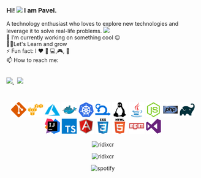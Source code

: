 ### Hi! <a href="#"><img src="https://media.giphy.com/media/hvRJCLFzcasrR4ia7z/giphy.gif" width="25px"></a> I am Pavel.

A technology enthusiast who loves to explore new technologies and leverage it to solve real-life problems. <a href="#"><img src="https://media.giphy.com/media/Kfl09udXYhbjajJwEt/giphy.gif" width="30"></a>
<br />
 🔭 I’m currently working on something cool :wink: <br />
 👨‍💻Let's Learn and grow <br /> 
 ⚡ Fun fact: I :heart:  :dash: :computer:,:video_game:, :turtle:<br /> 
 📫 How to reach me: <br />
 <br />
 <p>
  <a href="https://www.linkedin.com/in/ridixcr/">
    <img src="https://img.shields.io/badge/_-ridixcr-blue?style=flat&logo=linkedin">
  </a> &nbsp; 
  <a href="https://twitter.com/ridixcr">
    <img src="https://img.shields.io/badge/_-ridixcr-blue?style=flat&logo=twitter">
  </a> 
</p>

 <br />
<p align="center">
<img src="resources/icons/git.svg" alt="" width="40" height="40"/>
<img src="resources/icons/amazonwebservices-original.svg" alt="" width="40" height="40"/>
<img src="resources/icons/azure-offical.svg" alt="" width="40" height="40"/>
<img src="resources/icons/docker-original.svg" alt="" width="40" height="40"/>
<img src="resources/icons/kubernetes.svg" alt="" width="40" height="40"/>
<img src="resources/icons/agile.png" alt="" width="40" height="40"/>
<img src="resources/icons/linux-plain.svg" alt="" width="40" height="40"/>
<img src="resources/icons/java-original.svg" alt="" width="40" height="40"/>
<img src="resources/icons/nodejs-original.svg" alt="" width="40" height="40"/>
<img src="resources/icons/php-original.svg" alt="" width="40" height="40"/>
<img src="resources/icons/gradle-plain.svg" alt="" width="40" height="40"/>
<img src="resources/icons/IntelliJ_IDEA_Logo.svg" alt="" width="40" height="40"/>
<img src="resources/icons/typescript-original.svg" alt="" width="40" height="40"/>
<img src="resources/icons/angularjs-original.svg" alt="" width="40" height="40"/>
<img src="resources/icons/css3-original-wordmark.svg" alt="" width="40" height="40"/>
<img src="resources/icons/html5-original-wordmark.svg" alt="" width="40" height="40"/>
<img src="resources/icons/npm-original-wordmark.svg" alt="" width="40" height="40"/>
<img src="resources/icons/visualstudio-plain.svg" alt="" width="40" height="40"/>
 </p>
<div align="center">
<img align="center" src="https://github-readme-stats.vercel.app/api?username=ridixcr&show_icons=true&hide_title=true&hide_border=true&count_private=true&hide=contribs" alt="ridixcr" />
</div>
<p align="center"> <img src="https://komarev.com/ghpvc/?username=ridixcr" alt="ridixcr"/></p>
<p align="center">
<img alt="spotify" width="235px" src="https://spotify-github-profile.vercel.app/api/view?uid=2144hyisuqhgpjtjhtzu3iyva&cover_image=true&theme=novatorem" />
</p>